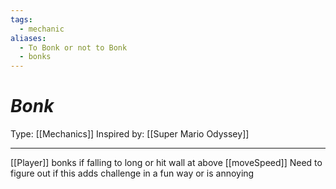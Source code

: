 ```yaml
---
tags:
  - mechanic
aliases:
  - To Bonk or not to Bonk
  - bonks
---
```

# _Bonk_

Type: [[Mechanics]]
Inspired by:  [[Super Mario Odyssey]]

----

[[Player]] bonks if falling to long or hit wall at above [[moveSpeed]]
Need to figure out if this adds challenge in a fun way or is annoying